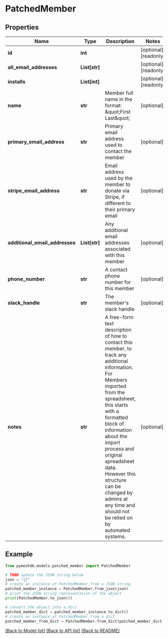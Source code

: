 # PatchedMember


## Properties

Name | Type | Description | Notes
------------ | ------------- | ------------- | -------------
**id** | **int** |  | [optional] [readonly] 
**all_email_addresses** | **List[str]** |  | [optional] [readonly] 
**installs** | **List[int]** |  | [optional] [readonly] 
**name** | **str** | Member full name in the format: \&quot;First Last\&quot; | [optional] 
**primary_email_address** | **str** | Primary email address used to contact the member | [optional] 
**stripe_email_address** | **str** | Email address used by the member to donate via Stripe, if different to their primary email | [optional] 
**additional_email_addresses** | **List[str]** | Any additional email addresses associated with this member | [optional] 
**phone_number** | **str** | A contact phone number for this member | [optional] 
**slack_handle** | **str** | The member&#39;s slack handle | [optional] 
**notes** | **str** | A free-form text description of how to contact this member, to track any additional information. For Members imported from the spreadsheet, this starts with a formatted block of information about the import process and original spreadsheet data. However this structure can be changed by admins at any time and should not be relied on by automated systems.  | [optional] 

## Example

```python
from pymeshdb.models.patched_member import PatchedMember

# TODO update the JSON string below
json = "{}"
# create an instance of PatchedMember from a JSON string
patched_member_instance = PatchedMember.from_json(json)
# print the JSON string representation of the object
print(PatchedMember.to_json())

# convert the object into a dict
patched_member_dict = patched_member_instance.to_dict()
# create an instance of PatchedMember from a dict
patched_member_from_dict = PatchedMember.from_dict(patched_member_dict)
```
[[Back to Model list]](../README.md#documentation-for-models) [[Back to API list]](../README.md#documentation-for-api-endpoints) [[Back to README]](../README.md)


